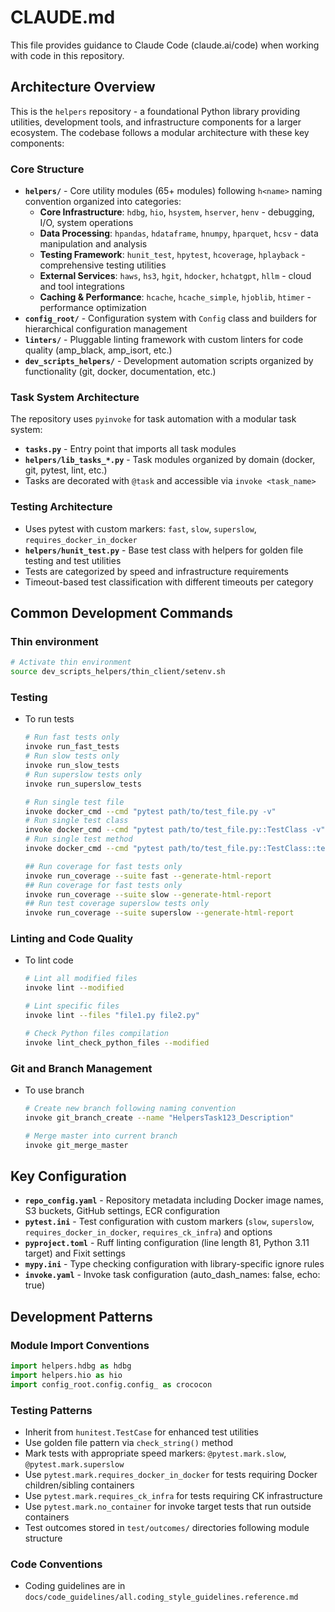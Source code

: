 # CLAUDE.md

This file provides guidance to Claude Code (claude.ai/code) when working with code in this repository.

## Architecture Overview

This is the `helpers` repository - a foundational Python library providing utilities, development tools, and infrastructure components for a larger ecosystem. The codebase follows a modular architecture with these key components:

### Core Structure

- **`helpers/`** - Core utility modules (65+ modules) following `h<name>` naming convention organized into categories:
  - **Core Infrastructure**: `hdbg`, `hio`, `hsystem`, `hserver`, `henv` - debugging, I/O, system operations
  - **Data Processing**: `hpandas`, `hdataframe`, `hnumpy`, `hparquet`, `hcsv` - data manipulation and analysis
  - **Testing Framework**: `hunit_test`, `hpytest`, `hcoverage`, `hplayback` - comprehensive testing utilities
  - **External Services**: `haws`, `hs3`, `hgit`, `hdocker`, `hchatgpt`, `hllm` - cloud and tool integrations
  - **Caching & Performance**: `hcache`, `hcache_simple`, `hjoblib`, `htimer` - performance optimization
- **`config_root/`** - Configuration system with `Config` class and builders for hierarchical configuration management
- **`linters/`** - Pluggable linting framework with custom linters for code quality (amp_black, amp_isort, etc.)
- **`dev_scripts_helpers/`** - Development automation scripts organized by functionality (git, docker, documentation, etc.)

### Task System Architecture

The repository uses `pyinvoke` for task automation with a modular task system:
- **`tasks.py`** - Entry point that imports all task modules
- **`helpers/lib_tasks_*.py`** - Task modules organized by domain (docker, git, pytest, lint, etc.)
- Tasks are decorated with `@task` and accessible via `invoke <task_name>`

### Testing Architecture

- Uses pytest with custom markers: `fast`, `slow`, `superslow`, `requires_docker_in_docker`
- **`helpers/hunit_test.py`** - Base test class with helpers for golden file testing and test utilities
- Tests are categorized by speed and infrastructure requirements
- Timeout-based test classification with different timeouts per category

## Common Development Commands

### Thin environment

```bash
# Activate thin environment
source dev_scripts_helpers/thin_client/setenv.sh
```

### Testing
- To run tests
  ```bash
  # Run fast tests only
  invoke run_fast_tests
  # Run slow tests only
  invoke run_slow_tests
  # Run superslow tests only
  invoke run_superslow_tests

  # Run single test file
  invoke docker_cmd --cmd "pytest path/to/test_file.py -v"
  # Run single test class
  invoke docker_cmd --cmd "pytest path/to/test_file.py::TestClass -v"
  # Run single test method
  invoke docker_cmd --cmd "pytest path/to/test_file.py::TestClass::test_method -v" 

  ## Run coverage for fast tests only 
  invoke run_coverage --suite fast --generate-html-report
  ## Run coverage for fast tests only
  invoke run_coverage --suite slow --generate-html-report
  ## Run test coverage superslow tests only  
  invoke run_coverage --suite superslow --generate-html-report
  ```

### Linting and Code Quality

- To lint code
  ```bash
  # Lint all modified files
  invoke lint --modified

  # Lint specific files
  invoke lint --files "file1.py file2.py"

  # Check Python files compilation
  invoke lint_check_python_files --modified
  ```

### Git and Branch Management

- To use branch
  ```bash
  # Create new branch following naming convention
  invoke git_branch_create --name "HelpersTask123_Description"

  # Merge master into current branch
  invoke git_merge_master
  ```

## Key Configuration

- **`repo_config.yaml`** - Repository metadata including Docker image names, S3 buckets, GitHub settings, ECR configuration
- **`pytest.ini`** - Test configuration with custom markers (`slow`, `superslow`, `requires_docker_in_docker`, `requires_ck_infra`) and options
- **`pyproject.toml`** - Ruff linting configuration (line length 81, Python 3.11 target) and Fixit settings
- **`mypy.ini`** - Type checking configuration with library-specific ignore rules
- **`invoke.yaml`** - Invoke task configuration (auto_dash_names: false, echo: true)

## Development Patterns

### Module Import Conventions
```python
import helpers.hdbg as hdbg
import helpers.hio as hio
import config_root.config.config_ as crococon
```

### Testing Patterns
- Inherit from `hunitest.TestCase` for enhanced test utilities
- Use golden file pattern via `check_string()` method
- Mark tests with appropriate speed markers: `@pytest.mark.slow`, `@pytest.mark.superslow`
- Use `pytest.mark.requires_docker_in_docker` for tests requiring Docker children/sibling containers
- Use `pytest.mark.requires_ck_infra` for tests requiring CK infrastructure
- Use `pytest.mark.no_container` for invoke target tests that run outside containers
- Test outcomes stored in `test/outcomes/` directories following module structure

### Code Conventions
- Coding guidelines are in `docs/code_guidelines/all.coding_style_guidelines.reference.md`
